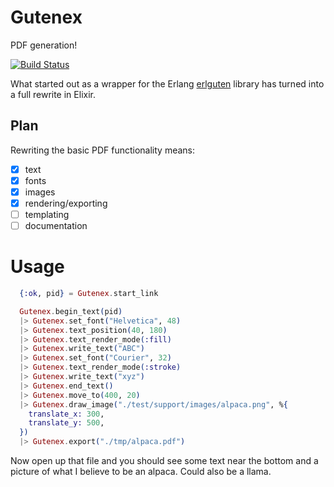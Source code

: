 # Gutenex
PDF generation!

[![Build Status](https://travis-ci.org/SenecaSystems/gutenex.svg?branch=master)](https://travis-ci.org/SenecaSystems/gutenex)

What started out as a wrapper for the Erlang [erlguten](https://github.com/ztmr/erlguten) library has turned into a full rewrite in Elixir.

## Plan

Rewriting the basic PDF functionality means:

- [x] text
- [x] fonts
- [x] images
- [x] rendering/exporting
- [ ] templating
- [ ] documentation

# Usage

```elixir
  {:ok, pid} = Gutenex.start_link

  Gutenex.begin_text(pid)
  |> Gutenex.set_font("Helvetica", 48)
  |> Gutenex.text_position(40, 180)
  |> Gutenex.text_render_mode(:fill)
  |> Gutenex.write_text("ABC")
  |> Gutenex.set_font("Courier", 32)
  |> Gutenex.text_render_mode(:stroke)
  |> Gutenex.write_text("xyz")
  |> Gutenex.end_text()
  |> Gutenex.move_to(400, 20)
  |> Gutenex.draw_image("./test/support/images/alpaca.png", %{
    translate_x: 300,
    translate_y: 500,
  })
  |> Gutenex.export("./tmp/alpaca.pdf")
```

Now open up that file and you should see some text near the bottom and a picture
of what I believe to be an alpaca. Could also be a llama.
